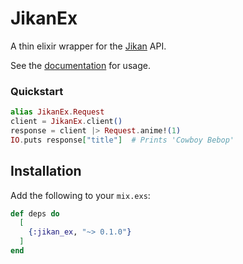 # JikanEx

A thin elixir wrapper for the [Jikan](https://github.com/jikan-me/jikan) API.

See the [documentation](https://hexdocs.pm/jikanex) for usage.

### Quickstart

```elixir
alias JikanEx.Request
client = JikanEx.client()
response = client |> Request.anime!(1)
IO.puts response["title"]  # Prints 'Cowboy Bebop'
```

## Installation

Add the following to your `mix.exs`:

```elixir
def deps do
  [
    {:jikan_ex, "~> 0.1.0"}
  ]
end
```
